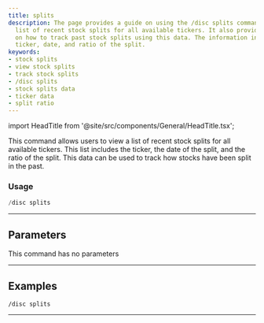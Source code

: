 ```yaml
---
title: splits
description: The page provides a guide on using the /disc splits command to view a
  list of recent stock splits for all available tickers. It also provides insights
  on how to track past stock splits using this data. The information includes the
  ticker, date, and ratio of the split.
keywords:
- stock splits
- view stock splits
- track stock splits
- /disc splits
- stock splits data
- ticker data
- split ratio
---
```


import HeadTitle from '@site/src/components/General/HeadTitle.tsx';

<HeadTitle title="splits - Discovery - Discord - Reference | OpenBB Bot Docs" />

This command allows users to view a list of recent stock splits for all available tickers. This list includes the ticker, the date of the split, and the ratio of the split. This data can be used to track how stocks have been split in the past.

### Usage

```python wordwrap
/disc splits
```

---

## Parameters

This command has no parameters



---

## Examples

```
/disc splits
```
---
